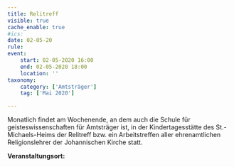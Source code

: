 ```yaml
---
title: Relitreff
visible: true
cache_enable: true
#ics: 
date: 02-05-20
rule: 
event:
	start: 02-05-2020 16:00
	end: 02-05-2020 18:00
	location: ''
taxonomy:
	category: ['Amtsträger']
	tag: ['Mai 2020']

---
```

Monatlich findet am Wochenende, an dem auch die Schule für geisteswissenschaften für Amtsträger ist, in der Kindertagesstätte des St.-Michaels-Heims der Relitreff bzw. ein Arbeitstreffen aller ehrenamtlichen Religionslehrer der Johannischen Kirche statt.



**Veranstaltungsort:** 

